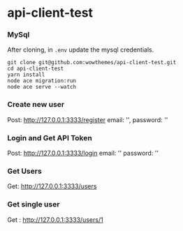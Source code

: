 # api-client-test

### MySql
After cloning, in `.env` update the mysql credentials.


```
git clone git@github.com:wowthemes/api-client-test.git
cd api-client-test
yarn install
node ace migration:run
node ace serve --watch
```

### Create new user 
Post: http://127.0.0.1:3333/register
email: '',
password: ''

### Login and Get API Token
Post: http://127.0.0.1:3333/login
email: ''
password: ''

### Get Users
Get: http://127.0.0.1:3333/users

### Get single user
Get : http://127.0.0.1:3333/users/1
